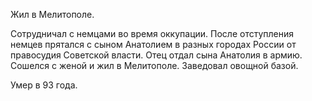 Жил в Мелитополе.

Сотрудничал с немцами во время оккупации.
После отступления немцев прятался с сыном Анатолием в разных городах России от правосудия Советской власти.
Отец отдал сына Анатолия в армию.
Сошелся с женой и жил в Мелитополе. 
Заведовал овощной базой.

Умер в 93 года.